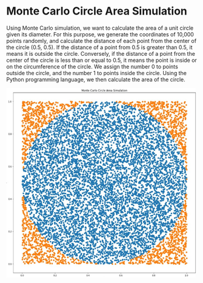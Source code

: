 # Monte Carlo Circle Area Simulation
Using Monte Carlo simulation, we want to calculate the area of a unit circle given its diameter. For this purpose, we generate the coordinates of 10,000 points randomly, and calculate the distance of each point from the center of the circle (0.5, 0.5). If the distance of a point from 0.5 is greater than 0.5, it means it is outside the circle. Conversely, if the distance of a point from the center of the circle is less than or equal to 0.5, it means the point is inside or on the circumference of the circle. We assign the number 0 to points outside the circle, and the number 1 to points inside the circle. Using the Python programming language, we then calculate the area of the circle.

<img src="https://github.com/ShayanDarabi/Monte-Carlo-Circle-Area-Simulation/blob/main/Monte%20Carlo.jpg" alt="Alt Text" width="500" height="500">
